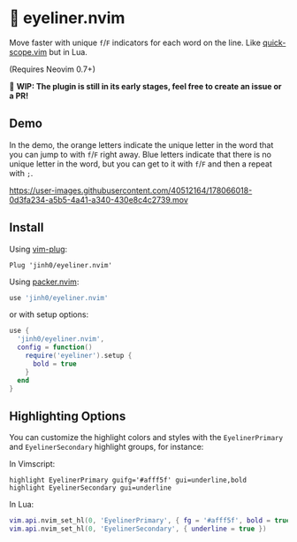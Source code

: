 # 👀 eyeliner.nvim
Move faster with unique `f`/`F` indicators for each word on the line.
Like [quick-scope.vim](https://github.com/unblevable/quick-scope) but in Lua.

(Requires Neovim 0.7+)

🚧 **WIP: The plugin is still in its early stages, feel free to create an issue or a PR!**

## Demo
In the demo, the orange letters indicate the unique letter in the word that you can jump to with `f`/`F` right away.
Blue letters indicate that there is no unique letter in the word, but you can get to it with `f`/`F` and then a repeat with `;`.

https://user-images.githubusercontent.com/40512164/178066018-0d3fa234-a5b5-4a41-a340-430e8c4c2739.mov

## Install
Using [vim-plug](https://github.com/junegunn/vim-plug):
```vim
Plug 'jinh0/eyeliner.nvim'
```

Using [packer.nvim](https://github.com/wbthomason/packer.nvim):
```lua
use 'jinh0/eyeliner.nvim'
```

or with setup options:
```lua
use {
  'jinh0/eyeliner.nvim',
  config = function()
    require('eyeliner').setup {
      bold = true
    }
  end
}
```

## Highlighting Options
You can customize the highlight colors and styles with the `EyelinerPrimary` and `EyelinerSecondary` highlight groups, for instance:

In Vimscript:
```vim
highlight EyelinerPrimary guifg='#afff5f' gui=underline,bold
highlight EyelinerSecondary gui=underline
```

In Lua:
```lua
vim.api.nvim_set_hl(0, 'EyelinerPrimary', { fg = '#afff5f', bold = true, underline = true })
vim.api.nvim_set_hl(0, 'EyelinerSecondary', { underline = true })
```
<!--
## Configuration
Currently, eyeliner.nvim supports bold and underline options:

```lua
require('eyeliner').setup {
  bold = true, -- Default: false
  underline = true -- Default: false
}
```

<details>
<summary>
Bold & Underline:
</summary>

![Bold & underline](https://user-images.githubusercontent.com/40512164/178532882-2e50ccf6-4134-48df-bd2c-e61e099d00b0.png)

</details>
-->
